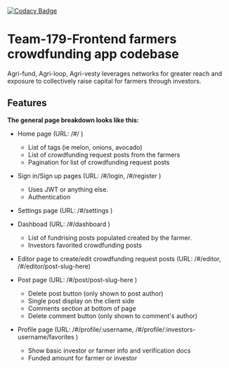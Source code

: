[![Codacy Badge](https://api.codacy.com/project/badge/Grade/86f6d693fe9e4dc8b334822ca5af50c1)](https://app.codacy.com/gh/BuildForSDGCohort2/Team-179-Frontend?utm_source=github.com&utm_medium=referral&utm_content=BuildForSDGCohort2/Team-179-Frontend&utm_campaign=Badge_Grade_Settings)

# Team-179-Frontend farmers crowdfunding app codebase

Agri-fund, Agri-loop, Agri-vesty leverages networks for greater reach and exposure to collectively raise capital for farmers through investors.

## Features

**The general page breakdown looks like this:**
-   Home page (URL: /#/ )
    -   List of tags (ie melon, onions, avocado)
    -   List of crowdfunding request posts from the farmers
    -   Pagination for list of crowdfunding request posts

-   Sign in/Sign up pages (URL: /#/login, /#/register )
    -   Uses JWT or anything else.
    -   Authentication

-   Settings page (URL: /#/settings )

-   Dashboad (URL: /#/dashboard )
    -   List of fundrising posts populated created by the farmer.
    -   Investors favorited crowdfunding posts

-   Editor page to create/edit crowdfunding request posts (URL: /#/editor, /#/editor/post-slug-here)

-   Post page (URL: /#/post/post-slug-here )
    -   Delete post button (only shown to post author)
    -   Single post display on the client side
    -   Comments section at bottom of page
    -   Delete comment button (only shown to comment's author)
    
-   Profile page (URL: /#/profile/:username, /#/profile/:investors-username/favorites )
    -   Show basic investor or farmer info and verification docs
    -   Funded amount for farmer or investor

<br />

